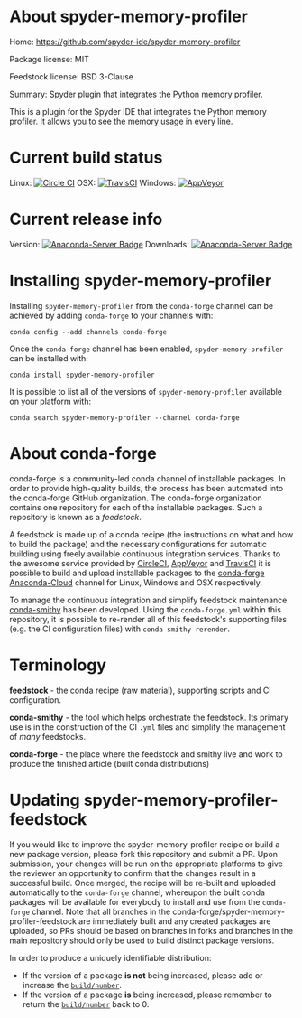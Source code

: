 About spyder-memory-profiler
============================

Home: https://github.com/spyder-ide/spyder-memory-profiler

Package license: MIT

Feedstock license: BSD 3-Clause

Summary: Spyder plugin that integrates the Python memory profiler.

This is a plugin for the Spyder IDE that integrates the Python memory profiler.
It allows you to see the memory usage in every line.


Current build status
====================

Linux: [![Circle CI](https://circleci.com/gh/conda-forge/spyder-memory-profiler-feedstock.svg?style=shield)](https://circleci.com/gh/conda-forge/spyder-memory-profiler-feedstock)
OSX: [![TravisCI](https://travis-ci.org/conda-forge/spyder-memory-profiler-feedstock.svg?branch=master)](https://travis-ci.org/conda-forge/spyder-memory-profiler-feedstock)
Windows: [![AppVeyor](https://ci.appveyor.com/api/projects/status/github/conda-forge/spyder-memory-profiler-feedstock?svg=True)](https://ci.appveyor.com/project/conda-forge/spyder-memory-profiler-feedstock/branch/master)

Current release info
====================
Version: [![Anaconda-Server Badge](https://anaconda.org/conda-forge/spyder-memory-profiler/badges/version.svg)](https://anaconda.org/conda-forge/spyder-memory-profiler)
Downloads: [![Anaconda-Server Badge](https://anaconda.org/conda-forge/spyder-memory-profiler/badges/downloads.svg)](https://anaconda.org/conda-forge/spyder-memory-profiler)

Installing spyder-memory-profiler
=================================

Installing `spyder-memory-profiler` from the `conda-forge` channel can be achieved by adding `conda-forge` to your channels with:

```
conda config --add channels conda-forge
```

Once the `conda-forge` channel has been enabled, `spyder-memory-profiler` can be installed with:

```
conda install spyder-memory-profiler
```

It is possible to list all of the versions of `spyder-memory-profiler` available on your platform with:

```
conda search spyder-memory-profiler --channel conda-forge
```


About conda-forge
=================

conda-forge is a community-led conda channel of installable packages.
In order to provide high-quality builds, the process has been automated into the
conda-forge GitHub organization. The conda-forge organization contains one repository
for each of the installable packages. Such a repository is known as a *feedstock*.

A feedstock is made up of a conda recipe (the instructions on what and how to build
the package) and the necessary configurations for automatic building using freely
available continuous integration services. Thanks to the awesome service provided by
[CircleCI](https://circleci.com/), [AppVeyor](http://www.appveyor.com/)
and [TravisCI](https://travis-ci.org/) it is possible to build and upload installable
packages to the [conda-forge](https://anaconda.org/conda-forge)
[Anaconda-Cloud](http://docs.anaconda.org/) channel for Linux, Windows and OSX respectively.

To manage the continuous integration and simplify feedstock maintenance
[conda-smithy](http://github.com/conda-forge/conda-smithy) has been developed.
Using the ``conda-forge.yml`` within this repository, it is possible to re-render all of
this feedstock's supporting files (e.g. the CI configuration files) with ``conda smithy rerender``.


Terminology
===========

**feedstock** - the conda recipe (raw material), supporting scripts and CI configuration.

**conda-smithy** - the tool which helps orchestrate the feedstock.
                   Its primary use is in the construction of the CI ``.yml`` files
                   and simplify the management of *many* feedstocks.

**conda-forge** - the place where the feedstock and smithy live and work to
                  produce the finished article (built conda distributions)


Updating spyder-memory-profiler-feedstock
=========================================

If you would like to improve the spyder-memory-profiler recipe or build a new
package version, please fork this repository and submit a PR. Upon submission,
your changes will be run on the appropriate platforms to give the reviewer an
opportunity to confirm that the changes result in a successful build. Once
merged, the recipe will be re-built and uploaded automatically to the
`conda-forge` channel, whereupon the built conda packages will be available for
everybody to install and use from the `conda-forge` channel.
Note that all branches in the conda-forge/spyder-memory-profiler-feedstock are
immediately built and any created packages are uploaded, so PRs should be based
on branches in forks and branches in the main repository should only be used to
build distinct package versions.

In order to produce a uniquely identifiable distribution:
 * If the version of a package **is not** being increased, please add or increase
   the [``build/number``](http://conda.pydata.org/docs/building/meta-yaml.html#build-number-and-string).
 * If the version of a package **is** being increased, please remember to return
   the [``build/number``](http://conda.pydata.org/docs/building/meta-yaml.html#build-number-and-string)
   back to 0.
